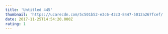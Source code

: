 ```yaml
---
title: 'Untitled 445'
thumbnail: 'https://ucarecdn.com/5c501b52-e3c6-42c3-8447-5012a267fcef/'
date: 2017-11-25T14:54:20.000Z
rating: 1
---
```

